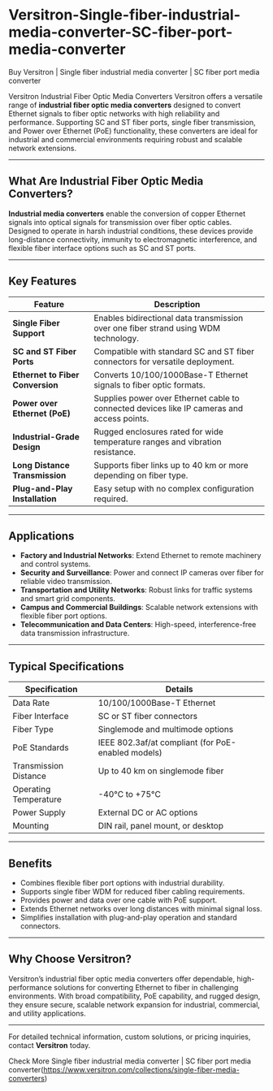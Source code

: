 # Versitron-Single-fiber-industrial-media-converter-SC-fiber-port-media-converter

Buy Versitron | Single fiber industrial media converter | SC fiber port media converter

Versitron Industrial Fiber Optic Media Converters
Versitron offers a versatile range of **industrial fiber optic media converters** designed to convert Ethernet signals to fiber optic networks with high reliability and performance. Supporting SC and ST fiber ports, single fiber transmission, and Power over Ethernet (PoE) functionality, these converters are ideal for industrial and commercial environments requiring robust and scalable network extensions.

---

## What Are Industrial Fiber Optic Media Converters?

**Industrial media converters** enable the conversion of copper Ethernet signals into optical signals for transmission over fiber optic cables. Designed to operate in harsh industrial conditions, these devices provide long-distance connectivity, immunity to electromagnetic interference, and flexible fiber interface options such as SC and ST ports.

---

## Key Features

| Feature                          | Description                                                        |
|---------------------------------|--------------------------------------------------------------------|
| **Single Fiber Support**         | Enables bidirectional data transmission over one fiber strand using WDM technology. |
| **SC and ST Fiber Ports**        | Compatible with standard SC and ST fiber connectors for versatile deployment.  |
| **Ethernet to Fiber Conversion**| Converts 10/100/1000Base-T Ethernet signals to fiber optic formats. |
| **Power over Ethernet (PoE)**    | Supplies power over Ethernet cable to connected devices like IP cameras and access points. |
| **Industrial-Grade Design**      | Rugged enclosures rated for wide temperature ranges and vibration resistance.  |
| **Long Distance Transmission**  | Supports fiber links up to 40 km or more depending on fiber type.   |
| **Plug-and-Play Installation**  | Easy setup with no complex configuration required.                  |

---

## Applications

- **Factory and Industrial Networks**: Extend Ethernet to remote machinery and control systems.  
- **Security and Surveillance**: Power and connect IP cameras over fiber for reliable video transmission.  
- **Transportation and Utility Networks**: Robust links for traffic systems and smart grid components.  
- **Campus and Commercial Buildings**: Scalable network extensions with flexible fiber port options.  
- **Telecommunication and Data Centers**: High-speed, interference-free data transmission infrastructure.

---

## Typical Specifications

| Specification           | Details                                                      |
|-------------------------|--------------------------------------------------------------|
| Data Rate              | 10/100/1000Base-T Ethernet                                  |
| Fiber Interface        | SC or ST fiber connectors                                   |
| Fiber Type             | Singlemode and multimode options                            |
| PoE Standards          | IEEE 802.3af/at compliant (for PoE-enabled models)         |
| Transmission Distance  | Up to 40 km on singlemode fiber                             |
| Operating Temperature  | -40°C to +75°C                                              |
| Power Supply           | External DC or AC options                                   |
| Mounting               | DIN rail, panel mount, or desktop                           |

---

## Benefits

- Combines flexible fiber port options with industrial durability.  
- Supports single fiber WDM for reduced fiber cabling requirements.  
- Provides power and data over one cable with PoE support.  
- Extends Ethernet networks over long distances with minimal signal loss.  
- Simplifies installation with plug-and-play operation and standard connectors.

---

## Why Choose Versitron?

Versitron’s industrial fiber optic media converters offer dependable, high-performance solutions for converting Ethernet to fiber in challenging environments. With broad compatibility, PoE capability, and rugged design, they ensure secure, scalable network expansion for industrial, commercial, and utility applications.

---

For detailed technical information, custom solutions, or pricing inquiries, contact **Versitron** today.

Check More Single fiber industrial media converter | SC fiber port media converter(https://www.versitron.com/collections/single-fiber-media-converters)
